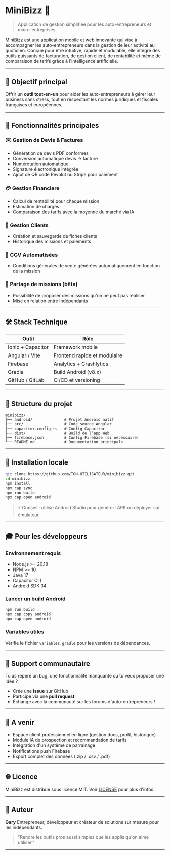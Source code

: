# MiniBizz 📱

> Application de gestion simplifiée pour les auto-entrepreneurs et micro-entreprises.

MiniBizz est une application mobile et web innovante qui vise à accompagner les auto-entrepreneurs dans la gestion de leur activité au quotidien. Conçue pour être intuitive, rapide et modulable, elle intègre des outils puissants de facturation, de gestion client, de rentabilité et même de comparaison de tarifs grâce à l'intelligence artificielle.

---

## 🌟 Objectif principal

Offrir un **outil tout-en-un** pour aider les auto-entrepreneurs à gérer leur business sans stress, tout en respectant les normes juridiques et fiscales françaises et européennes.

---

## 🚀 Fonctionnalités principales

### ✉️ Gestion de Devis & Factures

* Génération de devis PDF conformes
* Conversion automatique devis → facture
* Numérotation automatique
* Signature électronique intégrée
* Ajout de QR code Revolut ou Stripe pour paiement

### 💳 Gestion Financiere

* Calcul de rentabilité pour chaque mission
* Estimation de charges
* Comparaison des tarifs avec la moyenne du marché via IA

### 📅 Gestion Clients

* Création et sauvegarde de fiches clients
* Historique des missions et paiements

### 🏰 CGV Automatisées

* Conditions générales de vente générées automatiquement en fonction de la mission

### 🚜 Partage de missions (bêta)

* Possibilité de proposer des missions qu'on ne peut pas réaliser
* Mise en relation entre indépendants

---

## 🛠️ Stack Technique

| Outil             | Rôle                         |
| ----------------- | ---------------------------- |
| Ionic + Capacitor | Framework mobile             |
| Angular / Vite    | Frontend rapide et modulaire |
| Firebase          | Analytics + Crashlytics      |
| Gradle            | Build Android (v8.x)         |
| GitHub / GitLab   | CI/CD et versioning          |

---

## 📗 Structure du projet

```
minibizz/
├── android/              # Projet Android natif
├── src/                  # Code source Angular
├── capacitor.config.ts   # Config Capacitor
├── dist/                 # Build de l’app Web
├── firebase.json         # Config Firebase (si nécessaire)
└── README.md             # Documentation principale
```

---

## 🚪 Installation locale

```bash
git clone https://github.com/TON-UTILISATEUR/minibizz.git
cd minibizz
npm install
npx cap sync
npm run build
npx cap open android
```

> ⚡ Conseil : utilise Android Studio pour générer l’APK ou déployer sur émulateur.

---

## 🎓 Pour les développeurs

### Environnement requis

* Node.js >= 20.18
* NPM >= 10
* Java 17
* Capacitor CLI
* Android SDK 34

### Lancer un build Android

```bash
npm run build
npx cap copy android
npx cap open android
```

### Variables utiles

Vérifie le fichier `variables.gradle` pour les versions de dépendances.

---

## 🧡 Support communautaire

Tu as repéré un bug, une fonctionnalité manquante ou tu veux proposer une idée ?

* Crée une **issue** sur GitHub
* Participe via une **pull request**
* Échange avec la communauté sur les forums d'auto-entrepreneurs !

---

## 🌟 A venir

* Espace client professionnel en ligne (gestion docs, profil, historique)
* Module IA de prospection et recommandation de tarifs
* Intégration d'un système de parrainage
* Notifications push Firebase
* Export complet des données (.zip / .csv / .pdf)

---

## 🌐 Licence

MiniBizz est distribué sous licence MIT. Voir [LICENSE](LICENSE) pour plus d'infos.

---

## 👤 Auteur

**Gary**
Entrepreneur, développeur et créateur de solutions sur mesure pour les indépendants.

> "Rendre les outils pros aussi simples que les applis qu'on aime utiliser."

---
